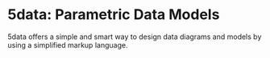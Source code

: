 5data: Parametric Data Models
==========
5data offers a simple and smart way to design data diagrams and models by using a simplified markup language.






